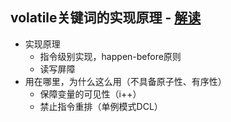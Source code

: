  volatile关键词的实现原理 - [解读](https://blog.csdn.net/qq_31452291/article/details/119239182)
-------------
* 实现原理
  - 指令级别实现，happen-before原则
  - 读写屏障
* 用在哪里，为什么这么用（不具备原子性、有序性）
  - 保障变量的可见性（i++）
  - 禁止指令重排（单例模式DCL）
 

